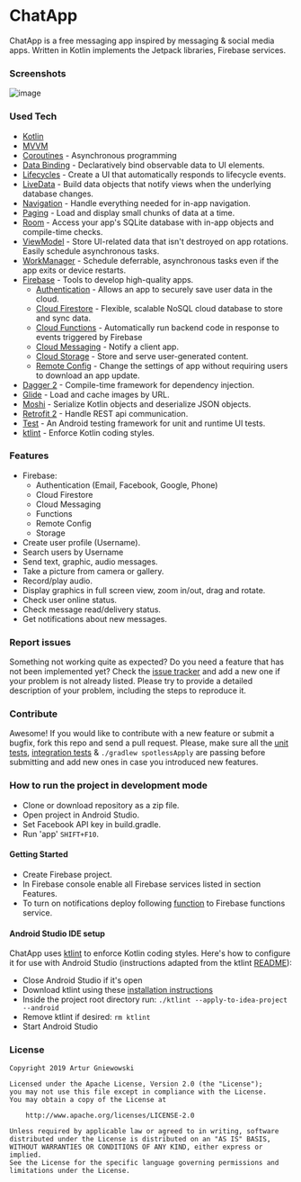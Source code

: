 # ChatApp
ChatApp is a free messaging app inspired by messaging & social media apps. Written in Kotlin implements the Jetpack libraries, Firebase services.

### Screenshots
![image](https://user-images.githubusercontent.com/25232443/63807967-22693480-c91f-11e9-8f22-af367171ae00.png)

### Used Tech
* [Kotlin](https://kotlinlang.org/)
* [MVVM](https://developer.android.com/jetpack/docs/guide)
* [Coroutines](https://kotlinlang.org/docs/reference/coroutines-overview.html) - Asynchronous programming 
* [Data Binding](https://developer.android.com/topic/libraries/data-binding/) - Declaratively bind observable data to UI elements.
* [Lifecycles](https://developer.android.com/topic/libraries/architecture/lifecycle) - Create a UI that automatically responds to lifecycle events.
* [LiveData](https://developer.android.com/topic/libraries/architecture/livedata) - Build data objects that notify views when the underlying database changes.
* [Navigation](https://developer.android.com/guide/navigation/) - Handle everything needed for in-app navigation.
* [Paging](https://developer.android.com/topic/libraries/architecture/paging/) - Load and display small chunks of data at a time.
* [Room](https://developer.android.com/topic/libraries/architecture/room) - Access your app's SQLite database with in-app objects and compile-time checks.
* [ViewModel](https://developer.android.com/topic/libraries/architecture/viewmodel) - Store UI-related data that isn't destroyed on app rotations. Easily schedule asynchronous tasks.
* [WorkManager](https://developer.android.com/topic/libraries/architecture/workmanager) - Schedule deferrable, asynchronous tasks even if the app exits or device restarts.
* [Firebase](https://firebase.google.com/docs) - Tools to develop high-quality apps.
  - [Authentication](https://firebase.google.com/docs) - Allows an app to securely save user data in the cloud.
  - [Cloud Firestore](https://firebase.google.com/docs/firestore) - Flexible, scalable NoSQL cloud database to store and sync data.
  - [Cloud Functions](https://firebase.google.com/docs/functions) - Automatically run backend code in response to events triggered by Firebase 
  - [Cloud Messaging](https://firebase.google.com/docs/cloud-messaging) - Notify a client app.
  - [Cloud Storage](https://firebase.google.com/docs/storage) - Store and serve user-generated content.
  - [Remote Config](https://firebase.google.com/docs/remote-config) - Change the settings of app without requiring users to download an app update.
* [Dagger 2](https://github.com/google/dagger) - Compile-time framework for dependency injection.
* [Glide](https://github.com/bumptech/glide) - Load and cache images by URL.
* [Moshi](https://github.com/square/moshi) - Serialize Kotlin objects and deserialize JSON objects.
* [Retrofit 2](https://github.com/square/retrofit) - Handle REST api communication.
* [Test](https://developer.android.com/training/testing/) - An Android testing framework for unit and runtime UI tests.
* [ktlint](https://ktlint.github.io/) - Enforce Kotlin coding styles.


### Features
* Firebase: 
  - Authentication (Email, Facebook, Google, Phone)
  - Cloud Firestore
  - Cloud Messaging
  - Functions
  - Remote Config
  - Storage
* Create user profile (Username).
* Search users by Username
* Send text, graphic, audio messages.
* Take a picture from camera or gallery.
* Record/play audio.
* Display graphics in full screen view, zoom in/out, drag and rotate.
* Check user online status.
* Check message read/delivery status.
* Get notifications about new messages.


### Report issues
Something not working quite as expected? Do you need a feature that has not been implemented yet? Check the [issue tracker](https://github.com/QArtur99/ChatApp/issues) and add a new one if your problem is not already listed. Please try to provide a detailed description of your problem, including the steps to reproduce it.

### Contribute
Awesome! If you would like to contribute with a new feature or submit a bugfix, fork this repo and send a pull request. Please, make sure all the [unit tests](https://github.com/QArtur99/ChatApp/tree/master/app/src/test/java/com/artf/chatapp), [integration tests](https://github.com/QArtur99/ChatApp/tree/master/app/src/androidTest/java/com/artf/chatapp)  & `./gradlew spotlessApply` are passing before submitting and add new ones in case you introduced new features.

### How to run the project in development mode
* Clone or download repository as a zip file.
* Open project in Android Studio.
* Set Facebook API key in build.gradle.
* Run 'app' `SHIFT+F10`.

#### Getting Started
* Create Firebase project.
* In Firebase console enable all Firebase services listed in section Features.
* To turn on notifications deploy following [function](https://github.com/QArtur99/ChatApp/tree/master/chatFun/functions/index.js) to Firebase functions service. 

#### Android Studio IDE setup 
ChatApp uses [ktlint](https://ktlint.github.io/) to enforce Kotlin coding styles.
Here's how to configure it for use with Android Studio (instructions adapted from the ktlint [README](https://github.com/shyiko/ktlint/blob/master/README.md)):
* Close Android Studio if it's open
* Download ktlint using these [installation instructions](https://github.com/shyiko/ktlint/blob/master/README.md#installation)    
* Inside the project root directory run: `./ktlint --apply-to-idea-project --android`    
* Remove ktlint if desired: `rm ktlint`
* Start Android Studio

### License
    Copyright 2019 Artur Gniewowski
 
    Licensed under the Apache License, Version 2.0 (the "License");
    you may not use this file except in compliance with the License.
    You may obtain a copy of the License at
 
        http://www.apache.org/licenses/LICENSE-2.0
 
    Unless required by applicable law or agreed to in writing, software
    distributed under the License is distributed on an "AS IS" BASIS,
    WITHOUT WARRANTIES OR CONDITIONS OF ANY KIND, either express or implied.
    See the License for the specific language governing permissions and
    limitations under the License.

